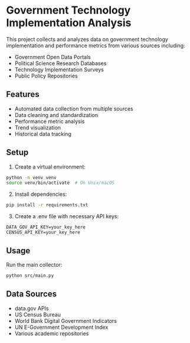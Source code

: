 # Government Technology Implementation Analysis

This project collects and analyzes data on government technology implementation and performance metrics from various sources including:
- Government Open Data Portals
- Political Science Research Databases
- Technology Implementation Surveys
- Public Policy Repositories

## Features
- Automated data collection from multiple sources
- Data cleaning and standardization
- Performance metric analysis
- Trend visualization
- Historical data tracking

## Setup
1. Create a virtual environment:
```bash
python -m venv venv
source venv/bin/activate  # On Unix/macOS
```

2. Install dependencies:
```bash
pip install -r requirements.txt
```

3. Create a .env file with necessary API keys:
```
DATA_GOV_API_KEY=your_key_here
CENSUS_API_KEY=your_key_here
```

## Usage
Run the main collector:
```bash
python src/main.py
```

## Data Sources
- data.gov APIs
- US Census Bureau
- World Bank Digital Government Indicators
- UN E-Government Development Index
- Various academic repositories
